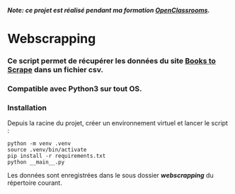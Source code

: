 ***Note: ce projet est réalisé pendant ma formation [OpenClassrooms](https://openclassrooms.com/fr/).***

# Webscrapping
### Ce script permet de récupérer les données du site [Books to Scrape](http://books.toscrape.com/) dans un fichier csv.
### Compatible avec Python3 sur tout OS.
### Installation
Depuis la racine du projet, créer un environnement virtuel et lancer le script :
```
python -m venv .venv
source .venv/bin/activate
pip install -r requirements.txt
python __main__.py
```
Les données sont enregistrées dans le sous dossier ***webscrapping*** du répertoire courant.